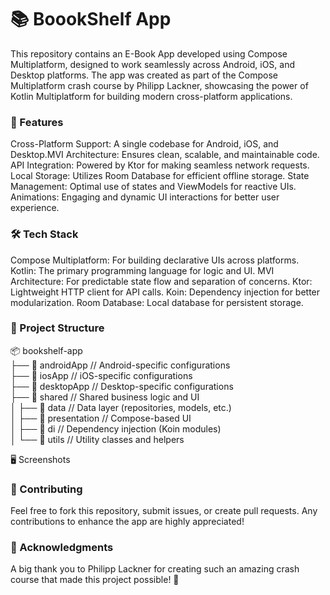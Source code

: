 # 📚 BoookShelf App

This repository contains an E-Book App developed using Compose Multiplatform, designed to work seamlessly across Android, iOS, and Desktop platforms. The app was created as part of the Compose Multiplatform crash course by Philipp Lackner, showcasing the power of Kotlin Multiplatform for building modern cross-platform applications.

### 🚀 Features

Cross-Platform Support: A single codebase for Android, iOS, and Desktop.MVI Architecture:
Ensures clean, scalable, and maintainable code.
API Integration: Powered by Ktor for making seamless network requests.
Local Storage: Utilizes Room Database for efficient offline storage.
State Management: Optimal use of states and ViewModels for reactive UIs.
Animations: Engaging and dynamic UI interactions for better user experience.

### 🛠️ Tech Stack

Compose Multiplatform: For building declarative UIs across platforms.
Kotlin: The primary programming language for logic and UI.
MVI Architecture: For predictable state flow and separation of concerns.
Ktor: Lightweight HTTP client for API calls.
Koin: Dependency injection for better modularization.
Room Database: Local database for persistent storage.

### 📂 Project Structure

📦 bookshelf-app  
├── 📂 androidApp       // Android-specific configurations  
├── 📂 iosApp           // iOS-specific configurations  
├── 📂 desktopApp       // Desktop-specific configurations  
├── 📂 shared            // Shared business logic and UI  
│   ├── 📂 data          // Data layer (repositories, models, etc.)  
│   ├── 📂 presentation            // Compose-based UI  
│   ├── 📂 di            // Dependency injection (Koin modules)  
│   └── 📂 utils         // Utility classes and helpers  

🖥️ Screenshots


### 🤝 Contributing

Feel free to fork this repository, submit issues, or create pull requests. Any contributions to enhance the app are highly appreciated!

### 🌟 Acknowledgments

A big thank you to Philipp Lackner for creating such an amazing crash course that made this project possible! 🎉
